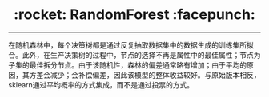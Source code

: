 <h1 align = "center">:rocket: RandomForest :facepunch:</h1>

---
在随机森林中，每个决策树都是通过反复抽取数据集中的数据生成的训练集所拟合。此外，在生产决策树的过程中，节点的选择不再是属性中的最佳属性；节点为子集的最佳拆分节点。由于该随机性，森林的偏差通常略有增加；由于平均的原因，其方差会减少；会补偿偏差，因此该模型的整体收益较好。与原始版本相反，sklearn通过平均概率的方式集成，而不是通过投票的方式。
